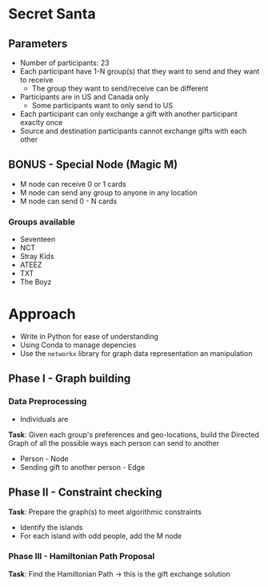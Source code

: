 # Secret Santa

## Parameters
- Number of participants: 23
- Each participant have 1-N group(s) that they want to send and they want to receive
  - The group they want to send/receive can be different
- Participants are in US and Canada only
  - Some participants want to only send to US
- Each participant can only exchange a gift with another participant exaclty once
- Source and destination participants cannot exchange gifts with each other

## BONUS - Special Node (Magic M)
- M node can receive 0 or 1 cards
- M node can send any group to anyone in any location
- M node can send 0 - N cards

### Groups available
- Seventeen
- NCT
- Stray Kids
- ATEEZ
- TXT
- The Boyz

# Approach

- Write in Python for ease of understanding
- Using Conda to manage depencies
- Use the `networkx` library for graph data representation an manipulation

## Phase I - Graph building

### Data Preprocessing
- Individuals are 

**Task**: Given each group's preferences and geo-locations, build the Directed Graph of all the possible ways each person can send to another
- Person - Node
- Sending gift to another person - Edge

## Phase II - Constraint checking
**Task**: Prepare the graph(s) to meet algorithmic constraints
- Identify the islands
- For each island with odd people, add the M node

### Phase III - Hamiltonian Path Proposal
**Task**: Find the Hamiltonian Path -> this is the gift exchange solution